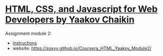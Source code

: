# [HTML, CSS, and Javascript for Web Developers by Yaakov Chaikin](https://www.coursera.org/learn/html-css-javascript-for-web-developers)

Assignment module 2:
- [instructions](https://github.com/jhu-ep-coursera/fullstack-course4/blob/master/assignments/assignment2/Assignment-2.md)
- website: https://soxvy.github.io/Coursera_HTML_Yaakov_Module2/
